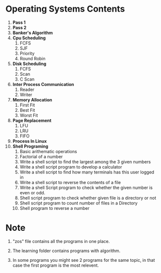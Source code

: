# Operating Systems Contents
1. __Pass 1__
1. __Pass 2__
1. __Banker's Algorithm__
1. __Cpu Scheduling__
    1. FCFS
    1. SJF
    1. Priority
    1. Round Robin
1. __Disk Scheduling__
    1. FCFS
    2. Scan
    3. C Scan
1. __Inter Process Communication__
    1. Reader 
    2. Writer
1. __Memory Allocation__
    1. First Fit
    1. Best Fit
    1. Worst Fit
1. __Page Replacement__
    1. LFU
    1. LRU
    1. FIFO
1. __Process In Linux__
1. __Shell Programing__
    1. Basic arithematic operations
    1. Factorial of a number
    1. Write a shell script to find the largest among the 3 given numbers
    1. Write a shell script program to develop a calculator
    1. Write a shell script to find how many terminals has this user logged in
    1. Write a shell script to reverse the contents of a file 
    1. Write a shell Script program to check whether the given number is even or odd.
    1. Shell script program to check whether given file is a directory or not
    1. Shell script program to count number of files in a Directory
    1. Shell program to reverse a number

# Note
1. "zos" file contains all the programs in one place.

1. The learning folder contains programs with algorithm.

1. In some programs you might see 2 programs for the same topic, in that case the first program is the most relevent.
